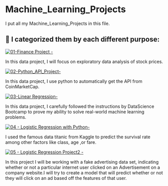 
# Machine_Learning_Projects

I put all my Machine_Learning_Projects in this file.



## 🔗 I categorized  them by each different purpose:
[![01-Finance Project -](https://img.shields.io/badge/project-01--Finance%20Project-red)](https://github.com/Matt-Chang/Machine_Learning_Projects/blob/main/01-Finance%20Project%20-%20Solutions.ipynb)

In this data project, I will focus on exploratory data analysis of stock prices.


[![02-Python_API_Project-](https://img.shields.io/badge/project-02--%20Python__API__Project-red)](https://github.com/Matt-Chang/Machine_Learning_Projects/blob/main/02_Python_API_Project.ipynb)

In this data project, I use python to automatically get the API from CoinMarketCap.


[![03-Linear Regression-](https://img.shields.io/badge/project-03--Linear%20Regression-red)](https://github.com/Matt-Chang/Machine_Learning_Projects/blob/main/03-Linear%20Regression%20Project.ipynb)

In this data project, I carefully followed the instructions by DataScience Bootcamp to prove my ability to solve real-world machine learning problems.


[![04 - Logistic Regression with Python-](https://img.shields.io/badge/project-04%20--%20Logistic%20Regression%20with%20Python-red)](https://github.com/Matt-Chang/Machine_Learning_Projects/blob/main/04%20-%20Logistic%20Regression%20with%20Python.ipynb)

I used the famous data titanic from Kaggle to predict the survival rate among other factors like class, age ,or fare.


[![05 - Logistic Regression Project2 -](https://img.shields.io/badge/project-05--Logistic%20Regression%20Project2-red)](https://github.com/Matt-Chang/Machine_Learning_Projects/blob/main/05-Logistic%20Regression%20Project%20-%20Solutions.ipynb)

In this project I will be working with a fake advertising data set, indicating whether or not a particular internet user clicked on an Advertisement on a company website.I will try to create a model that will predict whether or not they will click on an ad based off the features of that user.
